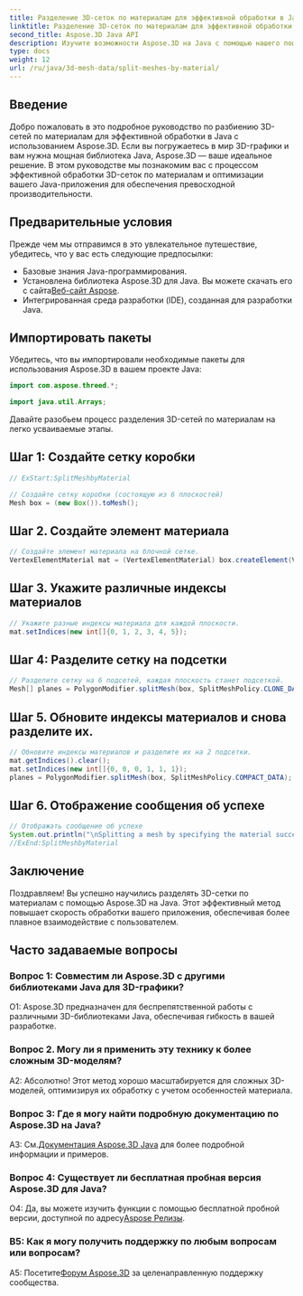 ```yaml
---
title: Разделение 3D-сеток по материалам для эффективной обработки в Java
linktitle: Разделение 3D-сеток по материалам для эффективной обработки в Java
second_title: Aspose.3D Java API
description: Изучите возможности Aspose.3D на Java с помощью нашего пошагового руководства по эффективному разделению 3D-сеток по материалам. Повышайте производительность вашего приложения без проблем.
type: docs
weight: 12
url: /ru/java/3d-mesh-data/split-meshes-by-material/
---
```

## Введение

Добро пожаловать в это подробное руководство по разбиению 3D-сетей по материалам для эффективной обработки в Java с использованием Aspose.3D. Если вы погружаетесь в мир 3D-графики и вам нужна мощная библиотека Java, Aspose.3D — ваше идеальное решение. В этом руководстве мы познакомим вас с процессом эффективной обработки 3D-сеток по материалам и оптимизации вашего Java-приложения для обеспечения превосходной производительности.

## Предварительные условия

Прежде чем мы отправимся в это увлекательное путешествие, убедитесь, что у вас есть следующие предпосылки:

- Базовые знания Java-программирования.
- Установлена библиотека Aspose.3D для Java. Вы можете скачать его с сайта[Веб-сайт Aspose](https://releases.aspose.com/3d/java/).
- Интегрированная среда разработки (IDE), созданная для разработки Java.

## Импортировать пакеты

Убедитесь, что вы импортировали необходимые пакеты для использования Aspose.3D в вашем проекте Java:

```java
import com.aspose.threed.*;

import java.util.Arrays;
```


Давайте разобьем процесс разделения 3D-сетей по материалам на легко усваиваемые этапы.

## Шаг 1: Создайте сетку коробки

```java
// ExStart:SplitMeshbyMaterial

// Создайте сетку коробки (состоящую из 6 плоскостей)
Mesh box = (new Box()).toMesh();
```

## Шаг 2. Создайте элемент материала

```java
// Создайте элемент материала на блочной сетке.
VertexElementMaterial mat = (VertexElementMaterial) box.createElement(VertexElementType.MATERIAL, MappingMode.POLYGON, ReferenceMode.INDEX);
```

## Шаг 3. Укажите различные индексы материалов

```java
// Укажите разные индексы материала для каждой плоскости.
mat.setIndices(new int[]{0, 1, 2, 3, 4, 5});
```

## Шаг 4: Разделите сетку на подсетки

```java
// Разделите сетку на 6 подсетей, каждая плоскость станет подсеткой.
Mesh[] planes = PolygonModifier.splitMesh(box, SplitMeshPolicy.CLONE_DATA);
```

## Шаг 5. Обновите индексы материалов и снова разделите их.

```java
// Обновите индексы материалов и разделите их на 2 подсетки.
mat.getIndices().clear();
mat.setIndices(new int[]{0, 0, 0, 1, 1, 1});
planes = PolygonModifier.splitMesh(box, SplitMeshPolicy.COMPACT_DATA);
```

## Шаг 6. Отображение сообщения об успехе

```java
// Отображать сообщение об успехе
System.out.println("\nSplitting a mesh by specifying the material successfully.");
//ExEnd:SplitMeshbyMaterial
```

## Заключение

Поздравляем! Вы успешно научились разделять 3D-сетки по материалам с помощью Aspose.3D на Java. Этот эффективный метод повышает скорость обработки вашего приложения, обеспечивая более плавное взаимодействие с пользователем.

## Часто задаваемые вопросы

### Вопрос 1: Совместим ли Aspose.3D с другими библиотеками Java для 3D-графики?

О1: Aspose.3D предназначен для беспрепятственной работы с различными 3D-библиотеками Java, обеспечивая гибкость в вашей разработке.

### Вопрос 2. Могу ли я применить эту технику к более сложным 3D-моделям?

А2: Абсолютно! Этот метод хорошо масштабируется для сложных 3D-моделей, оптимизируя их обработку с учетом особенностей материала.

### Вопрос 3: Где я могу найти подробную документацию по Aspose.3D на Java?

 A3: См.[Документация Aspose.3D Java](https://reference.aspose.com/3d/java/) для более подробной информации и примеров.

### Вопрос 4: Существует ли бесплатная пробная версия Aspose.3D для Java?

 О4: Да, вы можете изучить функции с помощью бесплатной пробной версии, доступной по адресу[Aspose Релизы](https://releases.aspose.com/).

### В5: Как я могу получить поддержку по любым вопросам или вопросам?

A5: Посетите[Форум Aspose.3D](https://forum.aspose.com/c/3d/18) за целенаправленную поддержку сообщества.
